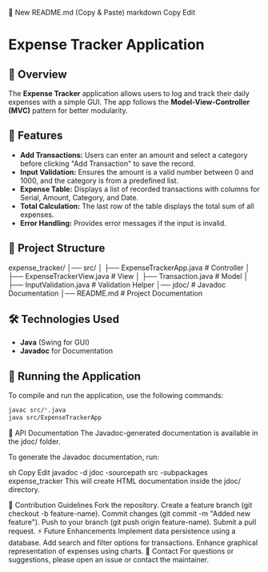 📌 New README.md (Copy & Paste)
markdown
Copy
Edit
# Expense Tracker Application

## 📌 Overview
The **Expense Tracker** application allows users to log and track their daily expenses with a simple GUI. The app follows the **Model-View-Controller (MVC)** pattern for better modularity.

## 🎯 Features
- **Add Transactions:** Users can enter an amount and select a category before clicking "Add Transaction" to save the record.
- **Input Validation:** Ensures the amount is a valid number between 0 and 1000, and the category is from a predefined list.
- **Expense Table:** Displays a list of recorded transactions with columns for Serial, Amount, Category, and Date.
- **Total Calculation:** The last row of the table displays the total sum of all expenses.
- **Error Handling:** Provides error messages if the input is invalid.

## 📂 Project Structure
expense_tracker/ │── src/ │ ├── ExpenseTrackerApp.java # Controller │ ├── ExpenseTrackerView.java # View │ ├── Transaction.java # Model │ ├── InputValidation.java # Validation Helper │── jdoc/ # Javadoc Documentation │── README.md # Project Documentation

## 🛠️ Technologies Used
- **Java** (Swing for GUI)
- **Javadoc** for Documentation

## 🚀 Running the Application
To compile and run the application, use the following commands:

```sh
javac src/*.java
java src/ExpenseTrackerApp
```

📖 API Documentation
The Javadoc-generated documentation is available in the jdoc/ folder.

To generate the Javadoc documentation, run:

sh
Copy
Edit
javadoc -d jdoc -sourcepath src -subpackages expense_tracker
This will create HTML documentation inside the jdoc/ directory.

📌 Contribution Guidelines
Fork the repository.
Create a feature branch (git checkout -b feature-name).
Commit changes (git commit -m "Added new feature").
Push to your branch (git push origin feature-name).
Submit a pull request.
⚡ Future Enhancements
Implement data persistence using a database.
Add search and filter options for transactions.
Enhance graphical representation of expenses using charts.
📧 Contact
For questions or suggestions, please open an issue or contact the maintainer.
